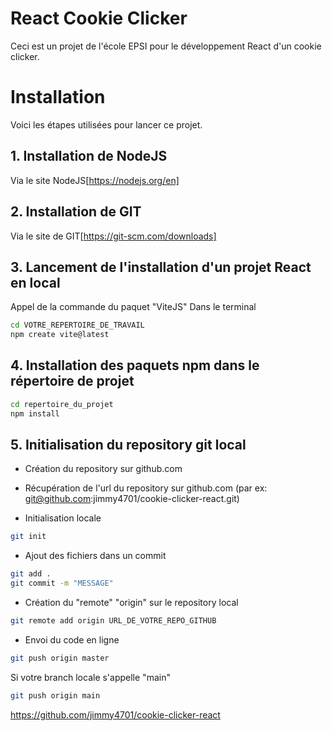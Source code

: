 # React Cookie Clicker

Ceci est un projet de l'école EPSI pour le développement React d'un cookie clicker.


# Installation

Voici les étapes utilisées pour lancer ce projet.

## 1. Installation de NodeJS
Via le site NodeJS[https://nodejs.org/en]

## 2. Installation de GIT
Via le site de GIT[https://git-scm.com/downloads]

## 3. Lancement de l'installation d'un projet React en local

Appel de la commande du paquet "ViteJS"
Dans le terminal 
```bash
cd VOTRE_REPERTOIRE_DE_TRAVAIL
npm create vite@latest
```

## 4. Installation des paquets npm dans le répertoire de projet

```bash
cd repertoire_du_projet
npm install
```

## 5. Initialisation du repository git local

- Création du repository sur github.com
- Récupération de l'url du repository sur github.com (par ex: git@github.com:jimmy4701/cookie-clicker-react.git)

- Initialisation locale
```bash
git init
```

- Ajout des fichiers dans un commit
```bash
git add .
git commit -m "MESSAGE"
```

- Création du "remote" "origin" sur le repository local
```bash
git remote add origin URL_DE_VOTRE_REPO_GITHUB
```

- Envoi du code en ligne
```bash
git push origin master
```

Si votre branch locale s'appelle "main"
```bash
git push origin main
```



https://github.com/jimmy4701/cookie-clicker-react